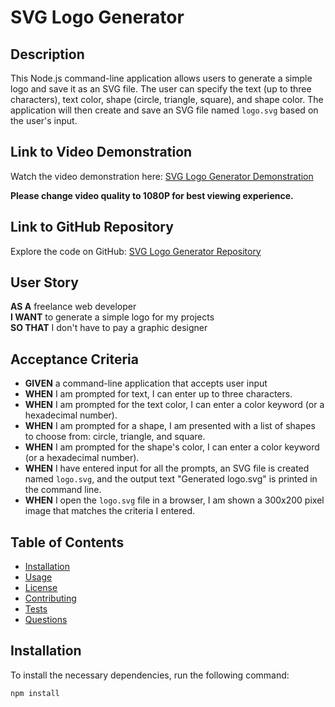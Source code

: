 # SVG Logo Generator

## Description

This Node.js command-line application allows users to generate a simple logo and save it as an SVG file. The user can specify the text (up to three characters), text color, shape (circle, triangle, square), and shape color. The application will then create and save an SVG file named `logo.svg` based on the user's input.

## Link to Video Demonstration

Watch the video demonstration here: [SVG Logo Generator Demonstration]()

**Please change video quality to 1080P for best viewing experience.**

## Link to GitHub Repository

Explore the code on GitHub: [SVG Logo Generator Repository](https://github.com/chrispychips12/svg-logo-generator)

## User Story

**AS A** freelance web developer  
**I WANT** to generate a simple logo for my projects  
**SO THAT** I don't have to pay a graphic designer

## Acceptance Criteria

- **GIVEN** a command-line application that accepts user input
- **WHEN** I am prompted for text, I can enter up to three characters.
- **WHEN** I am prompted for the text color, I can enter a color keyword (or a hexadecimal number).
- **WHEN** I am prompted for a shape, I am presented with a list of shapes to choose from: circle, triangle, and square.
- **WHEN** I am prompted for the shape's color, I can enter a color keyword (or a hexadecimal number).
- **WHEN** I have entered input for all the prompts, an SVG file is created named `logo.svg`, and the output text "Generated logo.svg" is printed in the command line.
- **WHEN** I open the `logo.svg` file in a browser, I am shown a 300x200 pixel image that matches the criteria I entered.

## Table of Contents

- [Installation](#installation)
- [Usage](#usage)
- [License](#license)
- [Contributing](#contributing)
- [Tests](#tests)
- [Questions](#questions)

## Installation

To install the necessary dependencies, run the following command:

```bash
npm install
